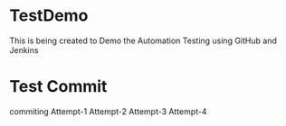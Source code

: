 # TestDemo
This is being created to Demo the Automation Testing using GitHub and Jenkins 
# Test Commit
commiting
Attempt-1
Attempt-2
Attempt-3
Attempt-4
